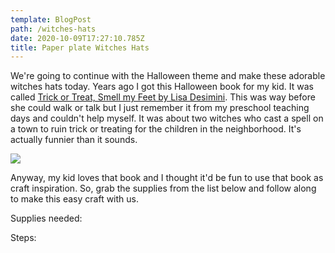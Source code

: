 ```yaml
---
template: BlogPost
path: /witches-hats
date: 2020-10-09T17:27:10.785Z
title: Paper plate Witches Hats
---
```

We're going to continue with the Halloween theme and make these adorable witches hats today. Years ago I got this Halloween book for my kid. It was called [Trick or Treat, Smell my Feet by Lisa Desimini](https://www.amazon.com/Trick-Treat-Smell-my-Feet/dp/0439233232/ref=sr_1_4?crid=2UUYAZKWNEQ27&dchild=1&keywords=trick+or+treat+smell+my+feet+book&qid=1602264722&sprefix=trick+or+treat+smell+m%2Caps%2C312&sr=8-4). This was way before she could walk or talk but I just remember it from my preschool teaching days and couldn't help myself. It was about two witches who cast a spell on a town to ruin trick or treating for the children in the neighborhood. It's actually funnier than it sounds. 

![](/assets/51NV4XXPNEL.jpg)

Anyway, my kid loves that book and I thought it'd be fun to use that book as craft inspiration. So, grab the supplies from the list below and follow along to make this easy craft with us. 



Supplies needed:

Steps:
